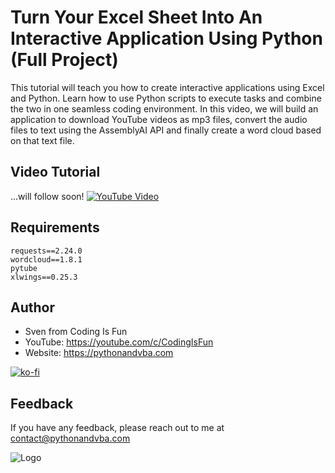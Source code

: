 # Turn Your Excel Sheet Into An Interactive Application Using Python (Full Project)

This tutorial will teach you how to create interactive applications using Excel and Python. Learn how to use Python scripts to execute tasks and combine the two in one seamless coding environment. In this video, we will build an application to download YouTube videos as mp3 files, convert the audio files to text using the AssemblyAI API and finally create a word cloud based on that text file.

## Video Tutorial
...will follow soon!
[![YouTube Video](https://img.youtube.com/vi/xxx/0.jpg)](https://youtu.be/xxx)


## Requirements
```
requests==2.24.0
wordcloud==1.8.1
pytube
xlwings==0.25.3
```

## Author
- Sven from Coding Is Fun
- YouTube: https://youtube.com/c/CodingIsFun
- Website: https://pythonandvba.com

[![ko-fi](https://ko-fi.com/img/githubbutton_sm.svg)](https://ko-fi.com/X7X47Q0EG)

## Feedback

If you have any feedback, please reach out to me at contact@pythonandvba.com

![Logo](https://www.pythonandvba.com/banner-img)

